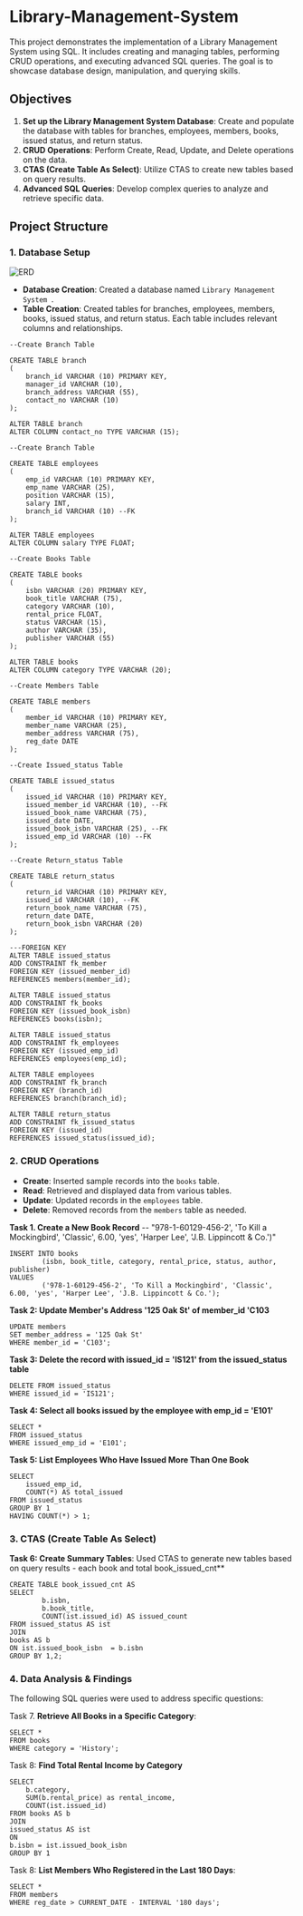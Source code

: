 # Library-Management-System

This project demonstrates the implementation of a Library Management System using SQL. It includes creating and managing tables, performing CRUD operations, and executing advanced SQL queries. The goal is to showcase database design, manipulation, and querying skills.

## Objectives

1. **Set up the Library Management System Database**: Create and populate the database with tables for branches, employees, members, books, issued status, and return status.
2. **CRUD Operations**: Perform Create, Read, Update, and Delete operations on the data.
3. **CTAS (Create Table As Select)**: Utilize CTAS to create new tables based on query results.
4. **Advanced SQL Queries**: Develop complex queries to analyze and retrieve specific data.

## Project Structure

### 1. Database Setup
![ERD](https://github.com/najirh/Library-System-Management---P2/blob/main/library_erd.png)

- **Database Creation**: Created a database named `Library Management System `.
- **Table Creation**: Created tables for branches, employees, members, books, issued status, and return status. Each table includes relevant columns and relationships.

```
--Create Branch Table

CREATE TABLE branch
(
	branch_id VARCHAR (10) PRIMARY KEY,
	manager_id VARCHAR (10),
	branch_address VARCHAR (55),
	contact_no VARCHAR (10)
);

ALTER TABLE branch
ALTER COLUMN contact_no TYPE VARCHAR (15);

--Create Branch Table

CREATE TABLE employees
(
	emp_id VARCHAR (10) PRIMARY KEY,
	emp_name VARCHAR (25),
	position VARCHAR (15),
	salary INT,
	branch_id VARCHAR (10) --FK
);

ALTER TABLE employees
ALTER COLUMN salary TYPE FLOAT;

--Create Books Table

CREATE TABLE books
(
	isbn VARCHAR (20) PRIMARY KEY,
	book_title VARCHAR (75),
	category VARCHAR (10),
	rental_price FLOAT,
	status VARCHAR (15),
	author VARCHAR (35),
	publisher VARCHAR (55)
);

ALTER TABLE books
ALTER COLUMN category TYPE VARCHAR (20);

--Create Members Table

CREATE TABLE members
(
	member_id VARCHAR (10) PRIMARY KEY,
	member_name VARCHAR (25),
	member_address VARCHAR (75),
	reg_date DATE
);

--Create Issued_status Table

CREATE TABLE issued_status
(
	issued_id VARCHAR (10) PRIMARY KEY,
	issued_member_id VARCHAR (10), --FK
	issued_book_name VARCHAR (75),
	issued_date DATE,
	issued_book_isbn VARCHAR (25), --FK
	issued_emp_id VARCHAR (10) --FK
);

--Create Return_status Table

CREATE TABLE return_status
(
	return_id VARCHAR (10) PRIMARY KEY,
	issued_id VARCHAR (10), --FK
	return_book_name VARCHAR (75),
	return_date DATE,
	return_book_isbn VARCHAR (20)
);

---FOREIGN KEY
ALTER TABLE issued_status
ADD CONSTRAINT fk_member
FOREIGN KEY (issued_member_id)
REFERENCES members(member_id);

ALTER TABLE issued_status
ADD CONSTRAINT fk_books
FOREIGN KEY (issued_book_isbn)
REFERENCES books(isbn);

ALTER TABLE issued_status
ADD CONSTRAINT fk_employees
FOREIGN KEY (issued_emp_id)
REFERENCES employees(emp_id);

ALTER TABLE employees
ADD CONSTRAINT fk_branch
FOREIGN KEY (branch_id)
REFERENCES branch(branch_id);

ALTER TABLE return_status
ADD CONSTRAINT fk_issued_status
FOREIGN KEY (issued_id)
REFERENCES issued_status(issued_id);
```

### 2. CRUD Operations

- **Create**: Inserted sample records into the `books` table.
- **Read**: Retrieved and displayed data from various tables.
- **Update**: Updated records in the `employees` table.
- **Delete**: Removed records from the `members` table as needed.

**Task 1. Create a New Book Record**
-- "978-1-60129-456-2', 'To Kill a Mockingbird', 'Classic', 6.00, 'yes', 'Harper Lee', 'J.B. Lippincott & Co.')"
```
INSERT INTO books
		(isbn, book_title, category, rental_price, status, author, publisher)
VALUES
		('978-1-60129-456-2', 'To Kill a Mockingbird', 'Classic', 6.00, 'yes', 'Harper Lee', 'J.B. Lippincott & Co.');
```

**Task 2: Update Member's Address '125 Oak St' of member_id 'C103**

```
UPDATE members
SET member_address = '125 Oak St'
WHERE member_id = 'C103';
```

**Task 3: Delete the record with issued_id = 'IS121' from the issued_status table**

```
DELETE FROM issued_status
WHERE issued_id = 'IS121';
```

**Task 4: Select all books issued by the employee with emp_id = 'E101'**

```
SELECT *
FROM issued_status
WHERE issued_emp_id = 'E101';
```

**Task 5: List Employees Who Have Issued More Than One Book**

```
SELECT 
	issued_emp_id,
	COUNT(*) AS total_issued
FROM issued_status
GROUP BY 1
HAVING COUNT(*) > 1;
```

### 3. CTAS (Create Table As Select)

**Task 6: Create Summary Tables**: Used CTAS to generate new tables based on query results - each book and total book_issued_cnt**

```
CREATE TABLE book_issued_cnt AS 
SELECT
		b.isbn,
		b.book_title,
		COUNT(ist.issued_id) AS issued_count
FROM issued_status AS ist
JOIN
books AS b
ON ist.issued_book_isbn  = b.isbn
GROUP BY 1,2;
```

### 4. Data Analysis & Findings

The following SQL queries were used to address specific questions:

Task 7. **Retrieve All Books in a Specific Category**:

```
SELECT *
FROM books
WHERE category = 'History';
```

Task 8: **Find Total Rental Income by Category**

```
SELECT
	b.category,
	SUM(b.rental_price) as rental_income,
	COUNT(ist.issued_id)
FROM books AS b
JOIN
issued_status AS ist
ON 
b.isbn = ist.issued_book_isbn
GROUP BY 1
```

Task 8: **List Members Who Registered in the Last 180 Days**:

```
SELECT *
FROM members
WHERE reg_date > CURRENT_DATE - INTERVAL '180 days';
```
